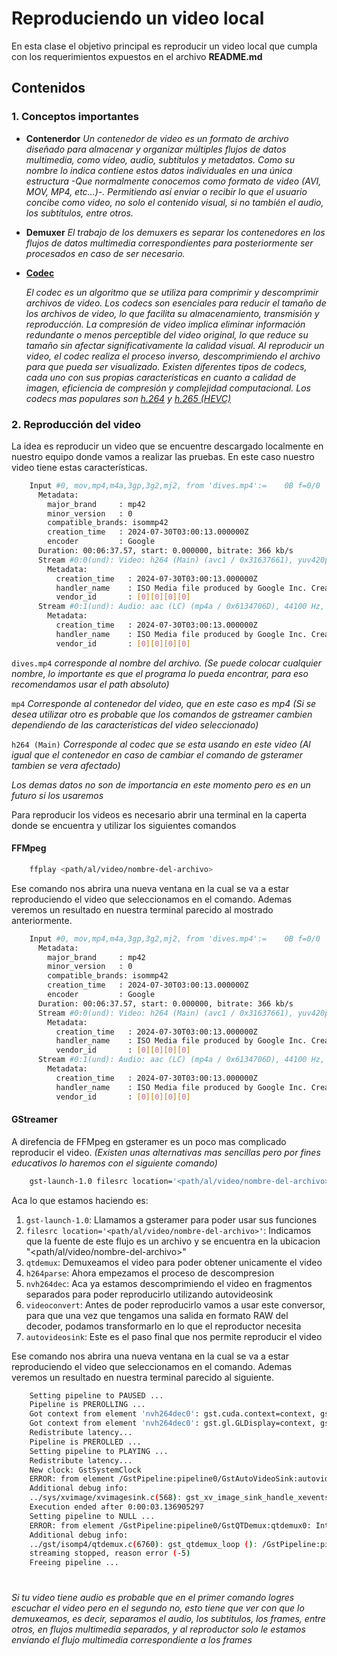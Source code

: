 # Reproduciendo un video local
En esta clase el objetivo principal es reproducir un video local que cumpla con los requerimientos expuestos en el archivo **README.md**

## Contenidos

### 1. Conceptos importantes

- **Contenerdor**
    *Un contenedor de video es un formato de archivo diseñado para almacenar y organizar múltiples flujos de datos multimedia, como vídeo, audio, subtítulos y metadatos. Como su nombre lo indica contiene estos datos individuales en una única estructura -Que normalmente conocemos como formato de video (AVI, MOV, MP4, etc…)-.*
    *Permitiendo así enviar o recibir lo que el usuario concibe como video, no solo el contenido visual, si no también el audio, los subtítulos, entre otros.*

- **Demuxer**
    *El trabajo de los demuxers es separar los contenedores en los flujos de datos multimedia correspondientes para posteriormente ser procesados en caso de ser necesario.*


- **[Codec](https://www.dacast.com/es/blog-es/que-es-un-codec-de-video/)**

    *El codec es un algoritmo que se utiliza para comprimir y descomprimir archivos de video. Los codecs son esenciales para reducir el tamaño de los archivos de video, lo que facilita su almacenamiento, transmisión y reproducción. La compresión de video implica eliminar información redundante o menos perceptible del video original, lo que reduce su tamaño sin afectar significativamente la calidad visual. Al reproducir un video, el codec realiza el proceso inverso, descomprimiendo el archivo para que pueda ser visualizado. Existen diferentes tipos de codecs, cada uno con sus propias características en cuanto a calidad de imagen, eficiencia de compresión y complejidad computacional. Los codecs mas populares son [h.264](https://www.dacast.com/es/blog-es/que-es-un-codec-de-video/) y [h.265 (HEVC)](https://eems.mit.edu/wp-content/uploads/2014/06/H.265-HEVC-Tutorial-2014-ISCAS.pdf)* 


### 2. Reproducción del video

La idea es reproducir un video que se encuentre descargado localmente en nuestro equipo donde vamos a realizar las pruebas.
En este caso nuestro video tiene estas características.

``` bash
    Input #0, mov,mp4,m4a,3gp,3g2,mj2, from 'dives.mp4':=    0B f=0/0   
      Metadata:
        major_brand     : mp42
        minor_version   : 0
        compatible_brands: isommp42
        creation_time   : 2024-07-30T03:00:13.000000Z
        encoder         : Google
      Duration: 00:06:37.57, start: 0.000000, bitrate: 366 kb/s
      Stream #0:0(und): Video: h264 (Main) (avc1 / 0x31637661), yuv420p(tv, bt709), 640x360 [SAR 1:1 DAR 16:9], 235 kb/s, 25 fps, 25 tbr, 12800 tbn, 50 tbc (default)
        Metadata:
          creation_time   : 2024-07-30T03:00:13.000000Z
          handler_name    : ISO Media file produced by Google Inc. Created on: 07/29/2024.
          vendor_id       : [0][0][0][0]
      Stream #0:1(und): Audio: aac (LC) (mp4a / 0x6134706D), 44100 Hz, stereo, fltp, 127 kb/s (default)
        Metadata:
          creation_time   : 2024-07-30T03:00:13.000000Z
          handler_name    : ISO Media file produced by Google Inc. Created on: 07/29/2024.
          vendor_id       : [0][0][0][0]

```
`dives.mp4` *corresponde al nombre del archivo. (Se puede colocar cualquier nombre, lo importante es que el programa lo pueda encontrar, para eso recomendamos usar el path absoluto)*

`mp4` *Corresponde al contenedor del video, que en este caso es mp4 (Si se desea utilizar otro es probable que los comandos de gstreamer cambien dependiendo de las características del video seleccionado)*

`h264 (Main)` *Corresponde al codec que se esta usando en este video (Al igual que el contenedor en caso de cambiar el comando de gsteramer tambien se vera afectado)*

*Los demas datos no son de importancia en este momento pero es en un futuro si los usaremos*

Para reproducir los videos es necesario abrir una terminal en la caperta donde se encuentra y utilizar los siguientes comandos

#### FFMpeg

``` bash
    ffplay <path/al/video/nombre-del-archivo>
```

Ese comando nos abrira una nueva ventana en la cual se va a estar reproduciendo el video que seleccionamos en el comando.
Ademas veremos un resultado en nuestra terminal parecido al mostrado anteriormente.

```bash
    Input #0, mov,mp4,m4a,3gp,3g2,mj2, from 'dives.mp4':=    0B f=0/0   
      Metadata:
        major_brand     : mp42
        minor_version   : 0
        compatible_brands: isommp42
        creation_time   : 2024-07-30T03:00:13.000000Z
        encoder         : Google
      Duration: 00:06:37.57, start: 0.000000, bitrate: 366 kb/s
      Stream #0:0(und): Video: h264 (Main) (avc1 / 0x31637661), yuv420p(tv, bt709), 640x360 [SAR 1:1 DAR 16:9], 235 kb/s, 25 fps, 25 tbr, 12800 tbn, 50 tbc (default)
        Metadata:
          creation_time   : 2024-07-30T03:00:13.000000Z
          handler_name    : ISO Media file produced by Google Inc. Created on: 07/29/2024.
          vendor_id       : [0][0][0][0]
      Stream #0:1(und): Audio: aac (LC) (mp4a / 0x6134706D), 44100 Hz, stereo, fltp, 127 kb/s (default)
        Metadata:
          creation_time   : 2024-07-30T03:00:13.000000Z
          handler_name    : ISO Media file produced by Google Inc. Created on: 07/29/2024.
          vendor_id       : [0][0][0][0]
```
    
#### GStreamer

A direfencia de FFMpeg en gsteramer es un poco mas complicado reproducir el video. *(Existen unas alternativas mas sencillas pero por fines educativos lo haremos con el siguiente comando)*

```bash
    gst-launch-1.0 filesrc location='<path/al/video/nombre-del-archivo>' ! qtdemux ! h264parse ! nvh264dec ! videoconvert ! autovideosink
```

Aca lo que estamos haciendo es:

1. `gst-launch-1.0`: Llamamos a gsteramer para poder usar sus funciones
2. `filesrc location='<path/al/video/nombre-del-archivo>'`: Indicamos que la fuente de este flujo es un archivo y se encuentra en la ubicacion "<path/al/video/nombre-del-archivo>"
3. `qtdemux`: Demuxeamos el video para poder obtener unicamente el video
4. `h264parse`: Ahora empezamos el proceso de descompresion
5. `nvh264dec`: Aca ya estamos descomprimiendo el video en fragmentos separados para poder reproducirlo utilizando autovideosink
6. `videoconvert`: Antes de poder reproducirlo vamos a usar este conversor, para que una vez que tengamos una salida en formato RAW del decoder, podamos transformarlo en lo que el reproductor necesita
7. `autovideosink`: Este es el paso final que nos permite reproducir el video

Ese comando nos abrira una nueva ventana en la cual se va a estar reproduciendo el video que seleccionamos en el comando.
Ademas veremos un resultado en nuestra terminal parecido al siguiente.


```bash
    Setting pipeline to PAUSED ...
    Pipeline is PREROLLING ...
    Got context from element 'nvh264dec0': gst.cuda.context=context, gst.cuda.context=(GstCudaContext)"\(GstCudaContext\)\ cudacontext0", cuda-device-id=(int)0;
    Got context from element 'nvh264dec0': gst.gl.GLDisplay=context, gst.gl.GLDisplay=(GstGLDisplay)"\(GstGLDisplayX11\)\ gldisplayx11-0";
    Redistribute latency...
    Pipeline is PREROLLED ...
    Setting pipeline to PLAYING ...
    Redistribute latency...
    New clock: GstSystemClock
    ERROR: from element /GstPipeline:pipeline0/GstAutoVideoSink:autovideosink0/GstXvImageSink:autovideosink0-actual-sink-xvimage: Output window was closed
    Additional debug info:
    ../sys/xvimage/xvimagesink.c(568): gst_xv_image_sink_handle_xevents (): /GstPipeline:pipeline0/GstAutoVideoSink:autovideosink0/GstXvImageSink:autovideosink0-actual-sink-xvimage
    Execution ended after 0:00:03.136905297
    Setting pipeline to NULL ...
    ERROR: from element /GstPipeline:pipeline0/GstQTDemux:qtdemux0: Internal data stream error.
    Additional debug info:
    ../gst/isomp4/qtdemux.c(6760): gst_qtdemux_loop (): /GstPipeline:pipeline0/GstQTDemux:qtdemux0:
    streaming stopped, reason error (-5)
    Freeing pipeline ...
```

#

*Si tu video tiene audio es probable que en el primer comando logres escuchar el video pero en el segundo no, esto tiene que ver con que lo demuxeamos, es decir, separamos el audio, los subtitulos, los frames, entre otros, en flujos multimedia separados, y al reproductor solo le estamos enviando el flujo multimedia correspondiente a los frames*
